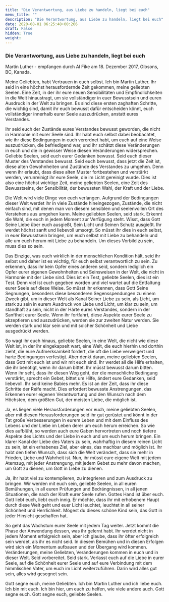 ```yaml
---
title: "Die Verantwortung, aus Liebe zu handeln, liegt bei euch"
menu_title: ""
description: "Die Verantwortung, aus Liebe zu handeln, liegt bei euch"
date: 2020-08-01 06:25:48+00:266
draft: False
hidden: True
weight:
---
```

### Die Verantwortung, aus Liebe zu handeln, liegt bei euch

Martin Luther - empfangen durch Al Fike am 18. Dezember 2017, Gibsons, BC, Kanada.

Meine Geliebten, habt Vertrauen in euch selbst. Ich bin Martin Luther. Ihr seid in eine höchst herausfordernde Zeit gekommen, meine geliebten Seelen. Eine Zeit, in der ihr eure neuen Sensibilitäten und Empfindlichkeiten in die Welt hinaustragt, um sie vollständiger in euer Bewusstsein und euren Ausdruck in der Welt zu bringen. Es sind diese ersten zaghaften Schritte, die wichtig sind, damit ihr euch bewusst dafür entscheiden könnt, euch vollständiger innerhalb eurer Seele auszudrücken, anstatt eures Verstandes.

Ihr seid euch der Zustände eures Verstandes bewusst geworden, die nicht in Harmonie mit eurer Seele sind. Ihr habt euch selbst dabei beobachtet, wie ihr diese Bedingungen in euch verordnet habt, um euch auf eine Weise auszudrücken, die befriedigend war, und ihr schätzt diese Veränderungen in euch und die in gewisser Weise diesen Veränderungen widersprechen. Geliebte Seelen, seid euch eurer Gedanken bewusst. Seid euch dieser Muster des Verstandes bewusst. Seid euch bewusst, dass jetzt die Zeit ist, diese alten Gewohnheiten und Zustände des Verstandes zu umgehen. Denn wenn ihr erlaubt, dass diese alten Muster fortbestehen und verstärkt werden, verunreinigt ihr eure Seele, die im Licht gereinigt wurde. Dies ist also eine höchst wichtige Zeit, meine geliebten Seelen, eine Zeit des Bewusstseins, der Sensibilität, der bewussten Wahl, der Kraft und der Liebe.

Die Welt wird viele Dinge von euch verlangen. Aufgrund der Bedingungen dieser Welt werdet ihr in viele Zustände hineingezogen, Zustände, die nicht einfach sind, mit denen man von diesem sensiblen und seelenvollen Ort des Verstehens aus umgehen kann. Meine geliebten Seelen, seid stark. Erkennt die Wahl, die euch in jedem Moment zur Verfügung steht. Wisst, dass Gott Seine Liebe über euch ausgießt, Sein Licht und Seinen Schutz ausgießt. Ihr werdet höchst sanft und liebevoll umsorgt. So müsst ihr dies in euch selbst, in euer Bewusstsein bringen, um euch selbst mit Liebe zu behandeln und alle um euch herum mit Liebe zu behandeln. Um dieses Vorbild zu sein, muss dies so sein.

Das Einzige, was euch wirklich in der menschlichen Kondition hält, seid ihr selbst und daher ist es wichtig, für euch selbst verantwortlich zu sein. Zu erkennen, dass ihr kein Opfer eines anderen seid, sondern lediglich ein Opfer eurer eigenen Gewohnheiten und Seinsweisen in der Welt, die nicht in Harmonie mit der Liebe sind. Dies ist ein Test, geliebte Seelen, dies ist ein Test. Denn viel ist euch gegeben worden und viel wartet auf die Entfaltung eurer Seele auf diese Weise. So müsst ihr erkennen, dass Gott Seine Segnungen, besonders diese besonderen Segensspendungen zu einem Zweck gibt, um in dieser Welt als Kanal Seiner Liebe zu sein, als Licht, um stark zu sein in eurem Ausdruck von Liebe und Licht, um klar zu sein, um standhaft zu sein, nicht in der Härte eures Verstandes, sondern in der Sanftheit eurer Seele. Wenn ihr fortfahrt, diese Aspekte eurer Seele zu akzeptieren und auszudrücken, werden sie zur zweiten Natur werden. Sie werden stark und klar sein und mit solcher Schönheit und Liebe ausgedrückt werden.

So wagt ihr euch hinaus, geliebte Seelen, in eine Welt, die nicht wie diese Welt ist, in der ihr eingekapselt wart, eine Welt, die euch hierhin und dorthin zieht, die eure Aufmerksamkeit fordert, die oft die Liebe verweigert und harte Bedingungen verfestigt. Aber denkt daran, meine geliebten Seelen, dass Gott mit euch ist und wir mit euch sind. Ihr werdet all die Hilfe erhalten, die ihr benötigt, wenn ihr darum bittet. Ihr müsst bewusst darum bitten. Wenn ihr seht, dass ihr diesen Weg geht, der die menschliche Bedingung verstärkt, sprecht ein Gebet, bittet um Hilfe, ändert eure Gedanken, seid liebevoll. Ihr seid keine Babies mehr. Es ist an der Zeit, dass ihr diese Schritte der Reife macht. Dies erfordert bewusste Anstrengungen, das Erkennen eurer eigenen Verantwortung und den Wunsch nach dem Höchsten, dem größten Gut, der meisten Liebe, die möglich ist.

Ja, es liegen viele Herausforderungen vor euch, meine geliebten Seelen, aber mit diesen Herausforderungen seid ihr gut gerüstet und könnt in der Tat große Verbesserungen in eurem Leben und mit dem Einfluss des Lebens und der Liebe im Leben derer um euch herum erreichen. So wie dies aufblüht, so werden auch eure Gaben hervortreten und noch tiefere Aspekte des Lichts und der Liebe in euch und um euch herum bringen. Ein klarer Kanal der Liebe des Vaters zu sein, wahrhaftig in diesem reinen Licht zu sein, ist ein erhabenes Ziel, aber eines, das machbar und möglich ist. Ihr habt den tiefen Wunsch, dass sich die Welt verändert, dass sie mehr in Frieden, Liebe und Wahrheit ist. Nun, ihr müsst eure eigene Welt mit jedem Atemzug, mit jeder Anstrengung, mit jedem Gebet zu mehr davon machen, um Gott zu dienen, um Gott in Liebe zu dienen.

Ja, ihr habt viel zu kontemplieren, zu integrieren und zum Ausdruck zu bringen. Wir werden mit euch sein, geliebte Seelen, in all euren Bemühungen, in all euren Prüfungen und Bedrängnissen, in all jenen Situationen, die nach der Kraft eurer Seele rufen. Gottes Hand ist über euch. Gott liebt euch, liebt euch innig. Er möchte, dass ihr mit erhobenem Haupt durch diese Welt geht und euer Licht leuchtet, leuchtet in all seiner Schönheit und Herrlichkeit. Mögest du dieses schöne Kind sein, das Gott in jeder Hinsicht geschaffen hat.

So geht das Wachstum eurer Seele mit jedem Tag weiter. Jetzt kommt die Phase der Anwendung dessen, was ihr gelernt habt. Ihr werdet nicht in jedem Moment erfolgreich sein, aber ich glaube, dass ihr öfter erfolgreich sein werdet, als ihr es nicht seid. In diesem Bemühen und in diesen Erfolgen wird sich ein Momentum aufbauen und der Übergang wird kommen. Veränderungen, meine Geliebten, Veränderungen kommen in euch und in dieser Welt. Seid vorbereitet. Seid stark. Verlasst euch auf die Liebe in eurer Seele, auf die Schönheit eurer Seele und auf eure Verbindung mit dem himmlischen Vater, um euch im Licht weiterzuführen. Darin wird alles gut sein, alles wird gesegnet sein.

Gott segne euch, meine Geliebten. Ich bin Martin Luther und ich liebe euch. Ich bin mit euch. Ich bin hier, um euch zu helfen, wie viele andere auch. Gott segne euch. Gott segne euch, geliebte Seelen.

